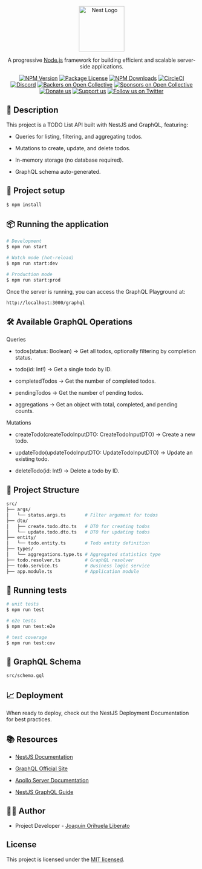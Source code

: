 <p align="center">
  <a href="http://nestjs.com/" target="blank"><img src="https://nestjs.com/img/logo-small.svg" width="120" alt="Nest Logo" /></a>
</p>

[circleci-image]: https://img.shields.io/circleci/build/github/nestjs/nest/master?token=abc123def456
[circleci-url]: https://circleci.com/gh/nestjs/nest

  <p align="center">A progressive <a href="http://nodejs.org" target="_blank">Node.js</a> framework for building efficient and scalable server-side applications.</p>
    <p align="center">
<a href="https://www.npmjs.com/~nestjscore" target="_blank"><img src="https://img.shields.io/npm/v/@nestjs/core.svg" alt="NPM Version" /></a>
<a href="https://www.npmjs.com/~nestjscore" target="_blank"><img src="https://img.shields.io/npm/l/@nestjs/core.svg" alt="Package License" /></a>
<a href="https://www.npmjs.com/~nestjscore" target="_blank"><img src="https://img.shields.io/npm/dm/@nestjs/common.svg" alt="NPM Downloads" /></a>
<a href="https://circleci.com/gh/nestjs/nest" target="_blank"><img src="https://img.shields.io/circleci/build/github/nestjs/nest/master" alt="CircleCI" /></a>
<a href="https://discord.gg/G7Qnnhy" target="_blank"><img src="https://img.shields.io/badge/discord-online-brightgreen.svg" alt="Discord"/></a>
<a href="https://opencollective.com/nest#backer" target="_blank"><img src="https://opencollective.com/nest/backers/badge.svg" alt="Backers on Open Collective" /></a>
<a href="https://opencollective.com/nest#sponsor" target="_blank"><img src="https://opencollective.com/nest/sponsors/badge.svg" alt="Sponsors on Open Collective" /></a>
  <a href="https://paypal.me/kamilmysliwiec" target="_blank"><img src="https://img.shields.io/badge/Donate-PayPal-ff3f59.svg" alt="Donate us"/></a>
    <a href="https://opencollective.com/nest#sponsor"  target="_blank"><img src="https://img.shields.io/badge/Support%20us-Open%20Collective-41B883.svg" alt="Support us"></a>
  <a href="https://twitter.com/nestframework" target="_blank"><img src="https://img.shields.io/twitter/follow/nestframework.svg?style=social&label=Follow" alt="Follow us on Twitter"></a>
</p>
  <!--[![Backers on Open Collective](https://opencollective.com/nest/backers/badge.svg)](https://opencollective.com/nest#backer)
  [![Sponsors on Open Collective](https://opencollective.com/nest/sponsors/badge.svg)](https://opencollective.com/nest#sponsor)-->

## 📝 Description
This project is a TODO List API built with NestJS and GraphQL, featuring:

- Queries for listing, filtering, and aggregating todos.

- Mutations to create, update, and delete todos.

- In-memory storage (no database required).

- GraphQL schema auto-generated.



## 🚀 Project setup

```bash
$ npm install
```

## 📦 Running the application

```bash
# Development
$ npm run start

# Watch mode (hot-reload)
$ npm run start:dev

# Production mode
$ npm run start:prod

```
Once the server is running, you can access the GraphQL Playground at:
```
http://localhost:3000/graphql
```
## 🛠️ Available GraphQL Operations
Queries

- todos(status: Boolean) → Get all todos, optionally filtering by completion status.

- todo(id: Int!) → Get a single todo by ID.

- completedTodos → Get the number of completed todos.

- pendingTodos → Get the number of pending todos.

- aggregations → Get an object with total, completed, and pending counts.

Mutations

- createTodo(createTodoInputDTO: CreateTodoInputDTO) → Create a new todo.

- updateTodo(updateTodoInputDTO: UpdateTodoInputDTO) → Update an existing todo.

- deleteTodo(id: Int!) → Delete a todo by ID.

## 📂 Project Structure
```bash
src/
├── args/
│   └── status.args.ts       # Filter argument for todos
├── dto/
│   ├── create.todo.dto.ts   # DTO for creating todos
│   └── update.todo.dto.ts   # DTO for updating todos
├── entity/
│   └── todo.entity.ts       # Todo entity definition
├── types/
│   └── aggregations.type.ts # Aggregated statistics type
├── todo.resolver.ts         # GraphQL resolver
├── todo.service.ts          # Business logic service
├── app.module.ts            # Application module

```
## 🧪 Running tests

```bash
# unit tests
$ npm run test

# e2e tests
$ npm run test:e2e

# test coverage
$ npm run test:cov
```
## 📄 GraphQL Schema
```bash
src/schema.gql
```

## 📈 Deployment

When ready to deploy, check out the NestJS Deployment Documentation for best practices.

## 📚 Resources

- [NestJS Documentation](https://docs.nestjs.com/)

- [GraphQL Official Site](https://graphql.org/)

- [Apollo Server Documentation](https://www.apollographql.com/docs/apollo-server)

- [NestJS GraphQL Guide](https://docs.nestjs.com/graphql/quick-start)

## 👨‍💻 Author
- Project Developer - [Joaquin Orihuela Liberato](https://www.linkedin.com/in/joaquin-orihuela-liberato-405019304/)
## License

This project is licensed under the [MIT licensed](https://github.com/nestjs/nest/blob/master/LICENSE).
